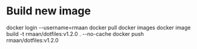 # Build new image

docker login --username=rmaan
docker pull
docker images
docker image build -t rmaan/dotfiles:v1.2.0 . --no-cache
docker push rmaan/dotfiles:v1.2.0
